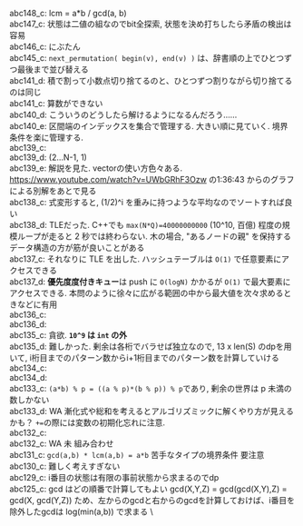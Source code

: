 abc148_c: lcm = a*b / gcd(a, b) \
abc147_c: 状態は二値の組なのでbit全探索, 状態を決め打ちしたら矛盾の検出は容易\
abc146_c: にぶたん \
abc145_c: `next_permutation( begin(v), end(v) )` は、辞書順の上でひとつずつ最後まで並び替える \
abc141_d: 積で割って小数点切り捨てるのと、ひとつずつ割りながら切り捨てるのは同じ \
abc141_c: 算数ができない \
abc140_d: こういうのどうしたら解けるようになるんだろう…… \
abc140_e: 区間端のインデックスを集合で管理する. 大きい順に見ていく. 境界条件を楽に管理する.  \
abc139_c: \
abc139_d: (2...N-1, 1) \
abc139_e: 解説を見た. vectorの使い方色々ある. https://www.youtube.com/watch?v=UWbGRhF3Ozw の1:36:43 からのグラフによる別解をあとで見る \
abc138_c: 式変形すると, (1/2)^i を重みに持つような平均なのでソートすれば良い \
abc138_d: TLEだった. C++でも `max(N*Q)=40000000000` (10^10, 百億) 程度の規模ループが走ると 2 秒では終わらない. 木の場合, "あるノードの親" を保持するデータ構造の方が筋が良いことがある \
abc137_c: それなりに TLE を出した. ハッシュテーブルは `O(1)` で任意要素にアクセスできる \
abc137_d: **優先度度付きキュー**は push に `O(logN)` かかるが `O(1)` で最大要素にアクセスできる. 本問のように徐々に広がる範囲の中から最大値を次々求めるときなどに有用 \
abc136_c: \
abc136_d: \
abc135_c: 貪欲. **`10^9` は `int` の外** \
abc135_d: 難しかった. 剰余は各桁でバラせば独立なので, 13 x len(S) のdpを用いて, i桁目までのパターン数からi+1桁目までのパターン数を計算していける \
abc134_c: \
abc134_d: \
abc133_c: `(a*b) % p = ((a % p)*(b % p)) % p`であり, 剰余の世界は p 未満の数しかない\
abc133_d: WA 漸化式や総和を考えるとアルゴリズミックに解くやり方が見えるかも？ `+=`の際には変数の初期化忘れに注意. \
abc132_c: \
abc132_c: WA 未 組み合わせ \
abc131_c: `gcd(a,b) * lcm(a,b) = a*b` 苦手なタイプの境界条件 要注意 \
abc130_c: 難しく考えすぎない \
abc129_c: i番目の状態は有限の事前状態から求まるのでdp \
abc125_c: gcd はどの順番で計算してもよい gcd(X,Y,Z) = gcd(gcd(X,Y),Z) = gcd(X, gcd(Y,Z)) ため、左からのgcdと右からのgcdを計算しておけば、i番目を除外したgcdは log(min(a,b)) で求まる \
